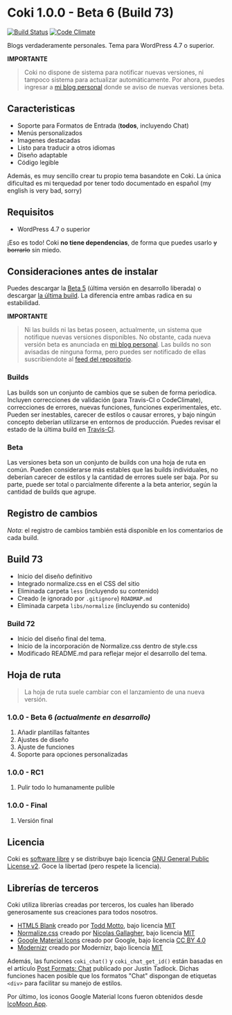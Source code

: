 # Coki 1.0.0 - Beta 6 (Build 73)
[![Build Status](https://travis-ci.org/ejner/Coki.svg?branch=master)](https://travis-ci.org/ejner/Coki) [![Code Climate](https://lima.codeclimate.com/github/ejner/Coki/badges/gpa.svg)](https://lima.codeclimate.com/github/ejner/Coki)

Blogs verdaderamente personales. Tema para WordPress 4.7 o superior.

**IMPORTANTE**
>Coki no dispone de sistema para notificar nuevas versiones, ni tampoco sistema para actualizar automáticamente. Por ahora, puedes ingresar a [mi blog personal](http://ejner.galaz.me/tag/coki) donde se aviso de nuevas versiones beta. 

## Caracteristicas
+ Soporte para Formatos de Entrada (**todos**, incluyendo Chat)
+ Menús personalizados
+ Imagenes destacadas
+ Listo para traducir a otros idiomas
+ Diseño adaptable
+ Código legible

Además, es muy sencillo crear tu propio tema basandote en Coki. La única dificultad es mi terquedad por tener todo documentado en español (my english is very bad, sorry)

## Requisitos
+ WordPress 4.7 o superior

¡Eso es todo! Coki **no tiene dependencias**, de forma que puedes usarlo ~~y borrarlo~~ sin miedo.

## Consideraciones antes de instalar
Puedes descargar la [Beta 5](https://github.com/ejner/Coki/releases/tag/1.0.0-beta-5) (última versión en desarrollo liberada) o descargar [la última build](https://github.com/ejner/Coki/archive/master.zip).
La diferencia entre ambas radica en su estabilidad.

**IMPORTANTE**
>Ni las builds ni las betas poseen, actualmente, un sistema que notifique nuevas versiones disponibles. No obstante, cada nueva versión beta es anunciada en [mi blog personal](http://ejner.galaz.me/tag/coki). Las builds no son avisadas de ninguna forma, pero puedes ser notificado de ellas suscribiendote al [feed del repositorio](https://github.com/ejner/Coki/commits/master.atom).

### Builds
Las builds son un conjunto de cambios que se suben de forma periodica. Incluyen correcciones de validación (para Travis-CI o CodeClimate), correcciones de errores, nuevas funciones, funciones experimentales, etc. Pueden ser inestables, carecer de estilos o causar errores, y bajo ningún concepto deberían utilizarse en entornos de producción. Puedes revisar el estado de la última build en [Travis-CI](https://travis-ci.org/ejner/Coki).

### Beta
Las versiones beta son un conjunto de builds con una hoja de ruta en común. Pueden considerarse más estables que las builds individuales, no deberían carecer de estilos y la cantidad de errores suele ser baja. Por su parte, puede ser total o parcialmente diferente a la beta anterior, según la cantidad de builds que agrupe.

## Registro de cambios
*Nota*: el registro de cambios también está disponible en los comentarios de cada build.

## Build 73
- Inicio del diseño definitivo
- Integrado normalize.css en el CSS del sitio
- Eliminada carpeta `less` (incluyendo su contenido)
- Creado (e ignorado por `.gitignore`) `ROADMAP.md`
- Eliminada carpeta `libs/normalize` (incluyendo su contenido)

### Build 72
- Inicio del diseño final del tema.
- Inicio de la incorporación de Normalize.css dentro de style.css
- Modificado README.md para reflejar mejor el desarrollo del tema.

## Hoja de ruta
>La hoja de ruta suele cambiar con el lanzamiento de una nueva versión.

### 1.0.0 - Beta 6 *(actualmente en desarrollo)*
1. Añadir plantillas faltantes
2. Ajustes de diseño
3. Ajuste de funciones
4. Soporte para opciones personalizadas

### 1.0.0 - RC1
1. Pulir todo lo humanamente pulible

### 1.0.0 - Final
1. Versión final

## Licencia
Coki es [software libre](https://www.gnu.org/philosophy/free-sw.es.html) y se distribuye bajo licencia [GNU General Public License v2](https://www.gnu.org/licenses/old-licenses/gpl-2.0.html). Goce la libertad (pero respete la licencia).

## Librerías de terceros
Coki utiliza librerías creadas por terceros, los cuales han liberado generosamente sus creaciones para todos nosotros.

+ [HTML5 Blank](http://html5blank.com/) creado por [Todd Motto](https://toddmotto.com/), bajo licencia [MIT](https://github.com/toddmotto/html5blank/blob/master/LICENSE.md)
+ [Normalize.css](https://necolas.github.io/normalize.css/) creado por [Nicolas Gallagher](http://nicolasgallagher.com/), bajo licencia [MIT](https://github.com/necolas/normalize.css/blob/master/LICENSE.md)
+ [Google Material Icons](https://design.google.com/) creado por Google, bajo licencia [CC BY 4.0](https://creativecommons.org/licenses/by/4.0/)
+ [Modernizr](https://modernizr.com) creado por Modernizr, bajo licencia [MIT](https://github.com/Modernizr/Modernizr/blob/master/LICENSE)

Además, las funciones `coki_chat()` y `coki_chat_get_id()` están basadas en el artículo [Post Formats: Chat](http://justintadlock.com/archives/2012/08/21/post-formats-chat) publicado por Justin Tadlock. Dichas funciones hacen posible que los formatos "Chat" dispongan de etiquetas `<div>` para facilitar su manejo de estilos.

Por último, los iconos Google Material Icons fueron obtenidos desde [IcoMoon App](https://icomoon.io/app).